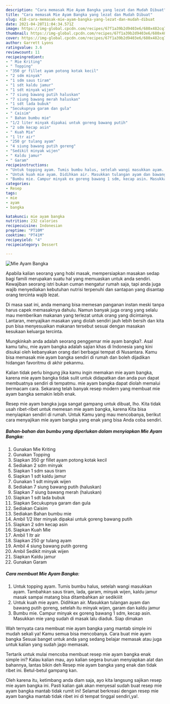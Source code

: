 ```yaml
---
description: "Cara memasak Mie Ayam Bangka yang lezat dan Mudah Dibuat"
title: "Cara memasak Mie Ayam Bangka yang lezat dan Mudah Dibuat"
slug: 418-cara-memasak-mie-ayam-bangka-yang-lezat-dan-mudah-dibuat
date: 2021-04-28T11:04:34.571Z
image: https://img-global.cpcdn.com/recipes/67f1a39b2d9403e6/680x482cq70/mie-ayam-bangka-foto-resep-utama.jpg
thumbnail: https://img-global.cpcdn.com/recipes/67f1a39b2d9403e6/680x482cq70/mie-ayam-bangka-foto-resep-utama.jpg
cover: https://img-global.cpcdn.com/recipes/67f1a39b2d9403e6/680x482cq70/mie-ayam-bangka-foto-resep-utama.jpg
author: Garrett Lyons
ratingvalue: 3.6
reviewcount: 11
recipeingredient:
- " Mie Kriting"
- " Topping"
- "350 gr fillet ayam potong kotak kecil"
- "2 sdm minyak"
- "1 sdm saus tiram"
- "1 sdt kaldu jamur"
- "1 sdt minyak wijen"
- "7 siung bawang putih haluskan"
- "7 siung bawang merah haluskan"
- "1 sdt lada bubuk"
- "Secukupnya garam dan gula"
- " Caisim"
- " Bahan bumbu mie"
- "1/2 liter minyak dipakai untuk goreng bawang putih"
- "2 sdm kecap asin"
- " Kuah Mie"
- "1 ltr air"
- "250 gr tulang ayam"
- "4 siung bawang putih goreng"
- "Sedikit minyak wijen"
- " Kaldu jamur"
- " Garam"
recipeinstructions:
- "Untuk topping ayam. Tumis bumbu halus, setelah wangi masukkan ayam. Tambahkan saus tiram, lada, garam, minyak wijen, kaldu jamur masak sampai matang bisa ditambahkan air sedikiiiit"
- "Untuk kuah mie ayam. Didihkan air. Masukkan tulangan ayam dan bawang putih goreng, setelah itu minyak wijen, garam dan kaldu jamur"
- "Bumbu mie. Campur minyak ex goreng bawang 1 sdm, kecap asin. Masukkan mie yang sudah di masak lalu diaduk. Siap dimakan"
categories:
- Resep
tags:
- mie
- ayam
- bangka

katakunci: mie ayam bangka 
nutrition: 232 calories
recipecuisine: Indonesian
preptime: "PT10M"
cooktime: "PT41M"
recipeyield: "4"
recipecategory: Dessert

---
```



![Mie Ayam Bangka](https://img-global.cpcdn.com/recipes/67f1a39b2d9403e6/680x482cq70/mie-ayam-bangka-foto-resep-utama.jpg)

Apabila kalian seorang yang hobi masak, mempersiapkan masakan sedap bagi famili merupakan suatu hal yang memuaskan untuk anda sendiri. Kewajiban seorang istri bukan cuman mengatur rumah saja, tapi anda juga wajib menyediakan kebutuhan nutrisi terpenuhi dan santapan yang disantap orang tercinta wajib lezat.

Di masa  saat ini, anda memang bisa memesan panganan instan meski tanpa harus capek memasaknya dahulu. Namun banyak juga orang yang selalu mau memberikan makanan yang terlezat untuk orang yang dicintainya. Lantaran, menyajikan masakan yang diolah sendiri jauh lebih bersih dan kita pun bisa menyesuaikan makanan tersebut sesuai dengan masakan kesukaan keluarga tercinta. 



Mungkinkah anda adalah seorang penggemar mie ayam bangka?. Asal kamu tahu, mie ayam bangka adalah sajian khas di Indonesia yang kini disukai oleh kebanyakan orang dari berbagai tempat di Nusantara. Kamu bisa memasak mie ayam bangka sendiri di rumah dan boleh dijadikan hidangan favoritmu di akhir pekanmu.

Kalian tidak perlu bingung jika kamu ingin memakan mie ayam bangka, karena mie ayam bangka tidak sulit untuk didapatkan dan anda pun dapat membuatnya sendiri di tempatmu. mie ayam bangka dapat diolah memalui bermacam cara. Sekarang telah banyak resep modern yang membuat mie ayam bangka semakin lebih enak.

Resep mie ayam bangka juga sangat gampang untuk dibuat, lho. Kita tidak usah ribet-ribet untuk memesan mie ayam bangka, karena Kita bisa menyiapkan sendiri di rumah. Untuk Kamu yang mau mencobanya, berikut cara menyajikan mie ayam bangka yang enak yang bisa Anda coba sendiri.

<!--inarticleads1-->

##### Bahan-bahan dan bumbu yang diperlukan dalam menyiapkan Mie Ayam Bangka:

1. Gunakan  Mie Kriting
1. Gunakan  Topping
1. Siapkan 350 gr fillet ayam potong kotak kecil
1. Sediakan 2 sdm minyak
1. Siapkan 1 sdm saus tiram
1. Siapkan 1 sdt kaldu jamur
1. Gunakan 1 sdt minyak wijen
1. Sediakan 7 siung bawang putih (haluskan)
1. Siapkan 7 siung bawang merah (haluskan)
1. Siapkan 1 sdt lada bubuk
1. Siapkan Secukupnya garam dan gula
1. Sediakan  Caisim
1. Sediakan  Bahan bumbu mie
1. Ambil 1/2 liter minyak dipakai untuk goreng bawang putih
1. Siapkan 2 sdm kecap asin
1. Siapkan  Kuah Mie
1. Ambil 1 ltr air
1. Siapkan 250 gr tulang ayam
1. Ambil 4 siung bawang putih goreng
1. Ambil Sedikit minyak wijen
1. Siapkan  Kaldu jamur
1. Gunakan  Garam




<!--inarticleads2-->

##### Cara membuat Mie Ayam Bangka:

1. Untuk topping ayam. Tumis bumbu halus, setelah wangi masukkan ayam. Tambahkan saus tiram, lada, garam, minyak wijen, kaldu jamur masak sampai matang bisa ditambahkan air sedikiiiit
1. Untuk kuah mie ayam. Didihkan air. Masukkan tulangan ayam dan bawang putih goreng, setelah itu minyak wijen, garam dan kaldu jamur
1. Bumbu mie. Campur minyak ex goreng bawang 1 sdm, kecap asin. Masukkan mie yang sudah di masak lalu diaduk. Siap dimakan




Wah ternyata cara membuat mie ayam bangka yang mantab simple ini mudah sekali ya! Kamu semua bisa mencobanya. Cara buat mie ayam bangka Sesuai banget untuk anda yang sedang belajar memasak atau juga untuk kalian yang sudah jago memasak.

Tertarik untuk mulai mencoba membuat resep mie ayam bangka enak simple ini? Kalau kalian mau, ayo kalian segera buruan menyiapkan alat dan bahannya, lantas bikin deh Resep mie ayam bangka yang enak dan tidak ribet ini. Betul-betul gampang kan. 

Oleh karena itu, ketimbang anda diam saja, ayo kita langsung sajikan resep mie ayam bangka ini. Pasti kalian gak akan menyesal sudah buat resep mie ayam bangka mantab tidak rumit ini! Selamat berkreasi dengan resep mie ayam bangka mantab tidak ribet ini di tempat tinggal sendiri,ya!.

